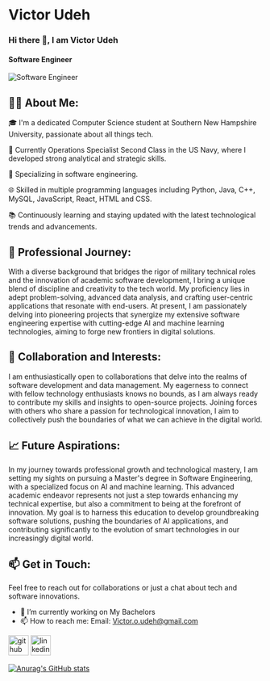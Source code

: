 # Victor Udeh

### Hi there 👋, I am Victor Udeh
#### Software Engineer
![Software Engineer](https://media.licdn.com/dms/image/D5635AQFcCNLLBXLMYg/profile-framedphoto-shrink_400_400/0/1701386786982?e=1702342800&v=beta&t=fu-Et2QQf1cLcAL8cQamk5J4Z0_zNP33DdhoYSYBkfo)

## 👨‍💻 About Me:

🎓 I'm a dedicated Computer Science student at Southern New Hampshire University, passionate about all things tech.


💼 Currently Operations Specialist Second Class in the US Navy, where I developed strong analytical and strategic skills.


🌟 Specializing in software engineering.


🌐 Skilled in multiple programming languages including Python, Java, C++, MySQL, JavaScript, React, HTML and CSS.


📚 Continuously learning and staying updated with the latest technological trends and advancements.


## 🚀 Professional Journey:

With a diverse background that bridges the rigor of military technical roles and the innovation of academic software development, I bring a unique blend of discipline and creativity to the tech world. My proficiency lies in adept problem-solving, advanced data analysis, and crafting user-centric applications that resonate with end-users. At present, I am passionately delving into pioneering projects that synergize my extensive software engineering expertise with cutting-edge AI and machine learning technologies, aiming to forge new frontiers in digital solutions.


## 🤝 Collaboration and Interests:

I am enthusiastically open to collaborations that delve into the realms of software development and data management. My eagerness to connect with fellow technology enthusiasts knows no bounds, as I am always ready to contribute my skills and insights to open-source projects. Joining forces with others who share a passion for technological innovation, I aim to collectively push the boundaries of what we can achieve in the digital world.


## 📈 Future Aspirations:

In my journey towards professional growth and technological mastery, I am setting my sights on pursuing a Master's degree in Software Engineering, with a specialized focus on AI and machine learning. This advanced academic endeavor represents not just a step towards enhancing my technical expertise, but also a commitment to being at the forefront of innovation. My goal is to harness this education to develop groundbreaking software solutions, pushing the boundaries of AI applications, and contributing significantly to the evolution of smart technologies in our increasingly digital world.

## 📫 Get in Touch:

Feel free to reach out for collaborations or just a chat about tech and software innovations.



- 🔭 I’m currently working on My Bachelors 
- 📫 How to reach me: Email: Victor.o.udeh@gmail.com 


[<img src='https://cdn.jsdelivr.net/npm/simple-icons@3.0.1/icons/github.svg' alt='github' height='40'>](https://github.com/https://github.com/vhicktour)  [<img src='https://cdn.jsdelivr.net/npm/simple-icons@3.0.1/icons/linkedin.svg' alt='linkedin' height='40'>](https://www.linkedin.com/in/https://www.linkedin.com/in/victorudeh/)  





[![Anurag's GitHub stats](https://github-readme-stats.vercel.app/api?username=vhicktour)](https://github.com/anuraghazra/github-readme-stats)






